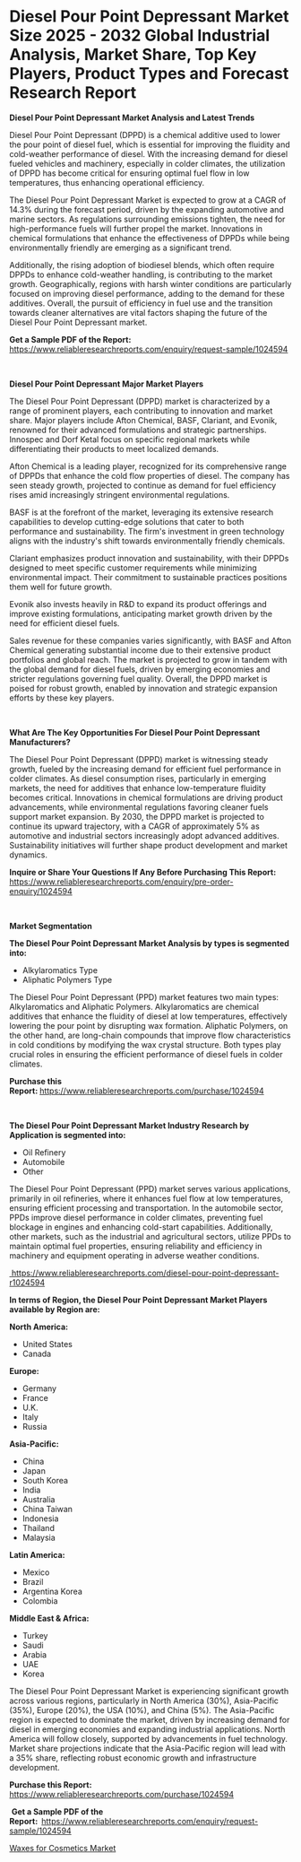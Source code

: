 <p><h1>Diesel Pour Point Depressant Market Size 2025 - 2032 Global Industrial Analysis, Market Share, Top Key Players, Product Types and Forecast Research Report</h1></p><p><strong>Diesel Pour Point Depressant Market Analysis and Latest Trends</strong></p>
<p><p>Diesel Pour Point Depressant (DPPD) is a chemical additive used to lower the pour point of diesel fuel, which is essential for improving the fluidity and cold-weather performance of diesel. With the increasing demand for diesel fueled vehicles and machinery, especially in colder climates, the utilization of DPPD has become critical for ensuring optimal fuel flow in low temperatures, thus enhancing operational efficiency.</p><p>The Diesel Pour Point Depressant Market is expected to grow at a CAGR of 14.3% during the forecast period, driven by the expanding automotive and marine sectors. As regulations surrounding emissions tighten, the need for high-performance fuels will further propel the market. Innovations in chemical formulations that enhance the effectiveness of DPPDs while being environmentally friendly are emerging as a significant trend.</p><p>Additionally, the rising adoption of biodiesel blends, which often require DPPDs to enhance cold-weather handling, is contributing to the market growth. Geographically, regions with harsh winter conditions are particularly focused on improving diesel performance, adding to the demand for these additives. Overall, the pursuit of efficiency in fuel use and the transition towards cleaner alternatives are vital factors shaping the future of the Diesel Pour Point Depressant market.</p></p>
<p><strong>Get a Sample PDF of the Report:&nbsp;</strong> <a href="https://www.reliableresearchreports.com/enquiry/request-sample/1024594?utm_campaign=2219&utm_medium=2&utm_source=Github&utm_content=ia&utm_term=06032025&utm_id=diesel-pour-point-depressant">https://www.reliableresearchreports.com/enquiry/request-sample/1024594</a></p>
<p>&nbsp;</p>
<p><strong>Diesel Pour Point Depressant Major Market Players</strong></p>
<p><p>The Diesel Pour Point Depressant (DPPD) market is characterized by a range of prominent players, each contributing to innovation and market share. Major players include Afton Chemical, BASF, Clariant, and Evonik, renowned for their advanced formulations and strategic partnerships. Innospec and Dorf Ketal focus on specific regional markets while differentiating their products to meet localized demands. </p><p>Afton Chemical is a leading player, recognized for its comprehensive range of DPPDs that enhance the cold flow properties of diesel. The company has seen steady growth, projected to continue as demand for fuel efficiency rises amid increasingly stringent environmental regulations. </p><p>BASF is at the forefront of the market, leveraging its extensive research capabilities to develop cutting-edge solutions that cater to both performance and sustainability. The firm's investment in green technology aligns with the industry's shift towards environmentally friendly chemicals.</p><p>Clariant emphasizes product innovation and sustainability, with their DPPDs designed to meet specific customer requirements while minimizing environmental impact. Their commitment to sustainable practices positions them well for future growth.</p><p>Evonik also invests heavily in R&D to expand its product offerings and improve existing formulations, anticipating market growth driven by the need for efficient diesel fuels.</p><p>Sales revenue for these companies varies significantly, with BASF and Afton Chemical generating substantial income due to their extensive product portfolios and global reach. The market is projected to grow in tandem with the global demand for diesel fuels, driven by emerging economies and stricter regulations governing fuel quality. Overall, the DPPD market is poised for robust growth, enabled by innovation and strategic expansion efforts by these key players.</p></p>
<p>&nbsp;</p>
<p><strong>What Are The Key Opportunities For Diesel Pour Point Depressant Manufacturers?</strong></p>
<p><p>The Diesel Pour Point Depressant (DPPD) market is witnessing steady growth, fueled by the increasing demand for efficient fuel performance in colder climates. As diesel consumption rises, particularly in emerging markets, the need for additives that enhance low-temperature fluidity becomes critical. Innovations in chemical formulations are driving product advancements, while environmental regulations favoring cleaner fuels support market expansion. By 2030, the DPPD market is projected to continue its upward trajectory, with a CAGR of approximately 5% as automotive and industrial sectors increasingly adopt advanced additives. Sustainability initiatives will further shape product development and market dynamics.</p></p>
<p><strong>Inquire or Share Your Questions If Any Before Purchasing This Report:</strong> <a href="https://www.reliableresearchreports.com/enquiry/pre-order-enquiry/1024594?utm_campaign=2219&utm_medium=2&utm_source=Github&utm_content=ia&utm_term=06032025&utm_id=diesel-pour-point-depressant">https://www.reliableresearchreports.com/enquiry/pre-order-enquiry/1024594</a></p>
<p>&nbsp;</p>
<p><strong>Market Segmentation</strong></p>
<p><strong>The Diesel Pour Point Depressant Market Analysis by types is segmented into:</strong></p>
<p><ul><li>Alkylaromatics Type</li><li>Aliphatic Polymers Type</li></ul></p>
<p><p>The Diesel Pour Point Depressant (PPD) market features two main types: Alkylaromatics and Aliphatic Polymers. Alkylaromatics are chemical additives that enhance the fluidity of diesel at low temperatures, effectively lowering the pour point by disrupting wax formation. Aliphatic Polymers, on the other hand, are long-chain compounds that improve flow characteristics in cold conditions by modifying the wax crystal structure. Both types play crucial roles in ensuring the efficient performance of diesel fuels in colder climates.</p></p>
<p><strong>Purchase this Report:&nbsp;</strong><a href="https://www.reliableresearchreports.com/purchase/1024594?utm_campaign=2219&utm_medium=2&utm_source=Github&utm_content=ia&utm_term=06032025&utm_id=diesel-pour-point-depressant">https://www.reliableresearchreports.com/purchase/1024594</a></p>
<p>&nbsp;</p>
<p><strong>The Diesel Pour Point Depressant Market Industry Research by Application is segmented into:</strong></p>
<p><ul><li>Oil Refinery</li><li>Automobile</li><li>Other</li></ul></p>
<p><p>The Diesel Pour Point Depressant (PPD) market serves various applications, primarily in oil refineries, where it enhances fuel flow at low temperatures, ensuring efficient processing and transportation. In the automobile sector, PPDs improve diesel performance in colder climates, preventing fuel blockage in engines and enhancing cold-start capabilities. Additionally, other markets, such as the industrial and agricultural sectors, utilize PPDs to maintain optimal fuel properties, ensuring reliability and efficiency in machinery and equipment operating in adverse weather conditions.</p></p>
<p><a href="https://www.reliableresearchreports.com/diesel-pour-point-depressant-r1024594?utm_campaign=2219&utm_medium=2&utm_source=Github&utm_content=ia&utm_term=06032025&utm_id=diesel-pour-point-depressant">&nbsp;https://www.reliableresearchreports.com/diesel-pour-point-depressant-r1024594</a></p>
<p><strong>In terms of Region, the Diesel Pour Point Depressant Market Players available by Region are:</strong></p>
<p>
    <p> <strong> North America: </strong>
        <ul>
            <li>United States</li>
            <li>Canada</li>
        </ul>
        </p> 
    <p> <strong> Europe: </strong>
        <ul>
            <li>Germany</li>
            <li>France</li>
            <li>U.K.</li>
            <li>Italy</li>
            <li>Russia</li>
        </ul>
        </p> 
    <p> <strong> Asia-Pacific: </strong>
        <ul>
            <li>China</li>
            <li>Japan</li>
            <li>South Korea</li>
            <li>India</li>
            <li>Australia</li>
            <li>China Taiwan</li>
            <li>Indonesia</li>
            <li>Thailand</li>
            <li>Malaysia</li>
        </ul>
        </p> 
    <p> <strong> Latin America: </strong>
        <ul>
            <li>Mexico</li>
            <li>Brazil</li>
            <li>Argentina Korea</li>
            <li>Colombia</li>
        </ul>
        </p> 
    <p> <strong> Middle East & Africa: </strong>
        <ul>
            <li>Turkey</li>
            <li>Saudi</li>
            <li>Arabia</li>
            <li>UAE</li>
            <li>Korea</li>
        </ul>
    </p>
    </p>
<p><p>The Diesel Pour Point Depressant Market is experiencing significant growth across various regions, particularly in North America (30%), Asia-Pacific (35%), Europe (20%), the USA (10%), and China (5%). The Asia-Pacific region is expected to dominate the market, driven by increasing demand for diesel in emerging economies and expanding industrial applications. North America will follow closely, supported by advancements in fuel technology. Market share projections indicate that the Asia-Pacific region will lead with a 35% share, reflecting robust economic growth and infrastructure development.</p></p>
<p><strong>Purchase this Report: </strong><a href="https://www.reliableresearchreports.com/purchase/1024594?utm_campaign=2219&utm_medium=2&utm_source=Github&utm_content=ia&utm_term=06032025&utm_id=diesel-pour-point-depressant">https://www.reliableresearchreports.com/purchase/1024594</a></p>
<p>&nbsp;<strong>Get a Sample PDF of the Report:&nbsp;&nbsp;</strong><a href="https://www.reliableresearchreports.com/enquiry/request-sample/1024594?utm_campaign=2219&utm_medium=2&utm_source=Github&utm_content=ia&utm_term=06032025&utm_id=diesel-pour-point-depressant">https://www.reliableresearchreports.com/enquiry/request-sample/1024594</a></p>
<p><strong></strong></p>
<p><p><a href="https://github.com/MarciaRunte/Market-Research-Report-List-1/blob/main/waxes-for-cosmetics-market.md?utm_campaign=2219&utm_medium=2&utm_source=Github&utm_content=ia&utm_term=06032025&utm_id=diesel-pour-point-depressant">Waxes for Cosmetics Market</a></p></p>